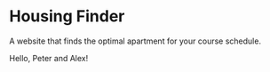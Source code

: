 # Housing Finder

A website that finds the optimal apartment for your course schedule.

Hello, Peter and Alex!
